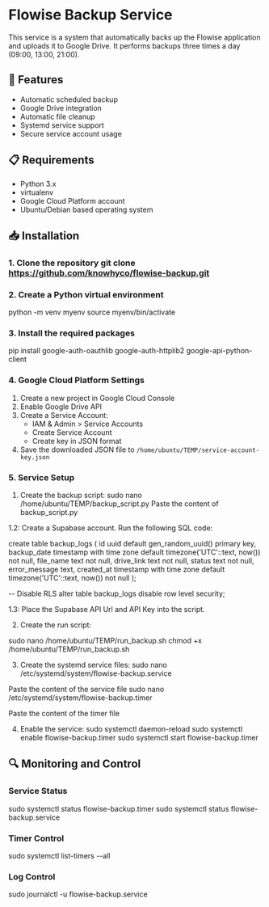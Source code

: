 # Flowise Backup Service

This service is a system that automatically backs up the Flowise application and uploads it to Google Drive. It performs backups three times a day (09:00, 13:00, 21:00).

## 🚀 Features

- Automatic scheduled backup
- Google Drive integration
- Automatic file cleanup
- Systemd service support
- Secure service account usage

## 📋 Requirements

- Python 3.x
- virtualenv
- Google Cloud Platform account
- Ubuntu/Debian based operating system

## 📥 Installation

### 1. Clone the repository git clone https://github.com/knowhyco/flowise-backup.git


### 2. Create a Python virtual environment

python -m venv myenv
source myenv/bin/activate


### 3. Install the required packages

pip install google-auth-oauthlib google-auth-httplib2 google-api-python-client


### 4. Google Cloud Platform Settings

1. Create a new project in Google Cloud Console
2. Enable Google Drive API
3. Create a Service Account:
   - IAM & Admin > Service Accounts
   - Create Service Account
   - Create key in JSON format
4. Save the downloaded JSON file to `/home/ubuntu/TEMP/service-account-key.json`

### 5. Service Setup

1. Create the backup script:
sudo nano /home/ubuntu/TEMP/backup_script.py
Paste the content of backup_script.py

1.2: Create a Supabase account. Run the following SQL code:

create table backup_logs (
    id uuid default gen_random_uuid() primary key,
    backup_date timestamp with time zone default timezone('UTC'::text, now()) not null,
    file_name text not null,
    drive_link text not null,
    status text not null,
    error_message text,
    created_at timestamp with time zone default timezone('UTC'::text, now()) not null
);

-- Disable RLS
alter table backup_logs disable row level security;

1.3: Place the Supabase API Url and API Key into the script.


2. Create the run script:

sudo nano /home/ubuntu/TEMP/run_backup.sh
chmod +x /home/ubuntu/TEMP/run_backup.sh


3. Create the systemd service files:
sudo nano /etc/systemd/system/flowise-backup.service

Paste the content of the service file
sudo nano /etc/systemd/system/flowise-backup.timer

Paste the content of the timer file


4. Enable the service:
sudo systemctl daemon-reload
sudo systemctl enable flowise-backup.timer
sudo systemctl start flowise-backup.timer


## 🔍 Monitoring and Control

### Service Status
sudo systemctl status flowise-backup.timer
sudo systemctl status flowise-backup.service


### Timer Control
sudo systemctl list-timers --all


### Log Control
sudo journalctl -u flowise-backup.service
